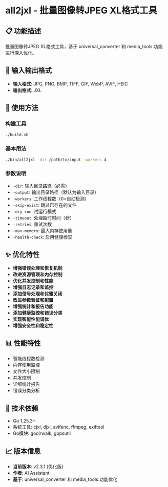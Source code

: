 # all2jxl - 批量图像转JPEG XL格式工具

## 📋 功能描述

批量图像转JPEG XL格式工具，基于 universal_converter 和 media_tools 功能进行深入优化。

## 🔧 输入输出格式

- **输入格式**: JPG, PNG, BMP, TIFF, GIF, WebP, AVIF, HEIC
- **输出格式**: JXL

## 🚀 使用方法

### 构建工具
```bash
./build.sh
```

### 基本用法
```bash
./bin/all2jxl -dir /path/to/input -workers 4
```

### 参数说明
- `-dir`: 输入目录路径（必需）
- `-output`: 输出目录路径（默认为输入目录）
- `-workers`: 工作线程数（0=自动检测）
- `-skip-exist`: 跳过已存在的文件
- `-dry-run`: 试运行模式
- `-timeout`: 处理超时时间（秒）
- `-retries`: 重试次数
- `-max-memory`: 最大内存使用量
- `-health-check`: 启用健康检查

## ✨ 优化特性

- **增强错误处理和恢复机制**
- **改进资源管理和内存控制**
- **优化并发控制和性能**
- **增强日志记录和监控**
- **添加信号处理和优雅关闭**
- **改进参数验证和配置**
- **增强统计和报告功能**
- **添加健康监控和错误分类**
- **实现智能性能调优**
- **增强安全性和稳定性**

## 📊 性能特性

- 智能线程数检测
- 内存使用监控
- 文件大小限制
- 并发控制
- 详细统计报告
- 错误分类分析

## 🔧 技术依赖

- Go 1.25.3+
- 系统工具: cjxl, djxl, avifenc, ffmpeg, exiftool
- Go模块: godirwalk, gopsutil

## 📈 版本信息

- **当前版本**: v2.3.1 (优化版)
- **作者**: AI Assistant
- **基于**: universal_converter 和 media_tools 功能优化
